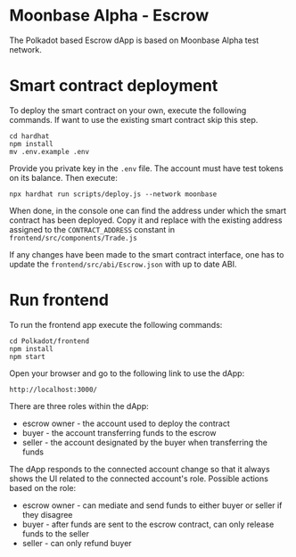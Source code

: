 # Moonbase Alpha - Escrow
The Polkadot based Escrow dApp is based on Moonbase Alpha test network. 

# Smart contract deployment
To deploy the smart contract on your own, execute the following commands. If want to use the existing smart contract skip this step.
```
cd hardhat
npm install
mv .env.example .env
```

Provide you private key in the `.env` file. The account must have test tokens on its balance. Then execute:
```
npx hardhat run scripts/deploy.js --network moonbase
```

When done, in the console one can find the address under which the smart contract has been deployed. Copy it and replace with the existing address assigned to the `CONTRACT_ADDRESS` constant in `frontend/src/components/Trade.js`

If any changes have been made to the smart contract interface, one has to update the `frontend/src/abi/Escrow.json` with up to date ABI.


# Run frontend
To run the frontend app execute the following commands:
```
cd Polkadot/frontend
npm install
npm start
```

Open your browser and go to the following link to use the dApp:
```
http://localhost:3000/
```

There are three roles within the dApp:
- escrow owner - the account used to deploy the contract
- buyer - the account transferring funds to the escrow
- seller - the account designated by the buyer when transferring the funds

The dApp responds to the connected account change so that it always shows the UI related to the connected account's role. Possible actions based on the role:
- escrow owner - can mediate and send funds to either buyer or seller if they disagree
- buyer - after funds are sent to the escrow contract, can only release funds to the seller
- seller - can only refund buyer